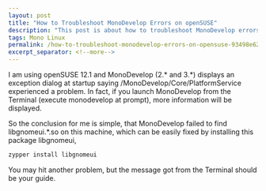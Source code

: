 ```yaml
---
layout: post
title: "How to Troubleshoot MonoDevelop Errors on openSUSE"
description: "This post is about how to troubleshoot MonoDevelop errors on openSUSE."
tags: Mono Linux
permalink: /how-to-troubleshoot-monodevelop-errors-on-opensuse-93498e626335
excerpt_separator: <!--more-->
---
```

I am using openSUSE 12.1 and MonoDevelop (2.* and 3.*) displays an exception dialog at startup saying /MonoDevelop/Core/PlatformService experienced a problem. In fact, if you launch MonoDevelop from the Terminal (execute monodevelop at prompt), more information will be displayed.

So the conclusion for me is simple, that MonoDevelop failed to find libgnomeui.*.so on this machine, which can be easily fixed by installing this package libgnomeui,

``` bash
zypper install libgnomeui
```

You may hit another problem, but the message got from the Terminal should be your guide.
<!--more-->